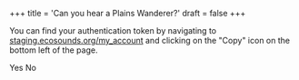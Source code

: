 +++
title = 'Can you hear a Plains Wanderer?'
draft = false
+++

<script
    type="module"
    src="https://cdn.jsdelivr.net/npm/@ecoacoustics/web-components/dist/components.js"
></script>

<sl-input id="auth-token-input" type="password" label="Authentication Token" password-toggle></sl-input>

You can find your authentication token by navigating to
[staging.ecosounds.org/my_account](https://staging.ecosounds.org/my_account) and
clicking on the "Copy" icon on the bottom left of the page.

<oe-verification-grid id="verification-grid" grid-size="1">
    <oe-verification verified="true" shortcut="y">Yes</oe-verification>
    <oe-verification verified="false" shortcut="n">No</oe-verification>
</oe-verification-grid>
<oe-data-source for="verification-grid"></oe-data-source>
